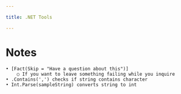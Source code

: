 ```yaml
---

title: .NET Tools

---
```


# Notes
    • [Fact(Skip = "Have a question about this")] 
        ○ If you want to leave something failing while you inquire
    • .Contains(',') checks if string contains character
    • Int.Parse(sampleString) converts string to int
